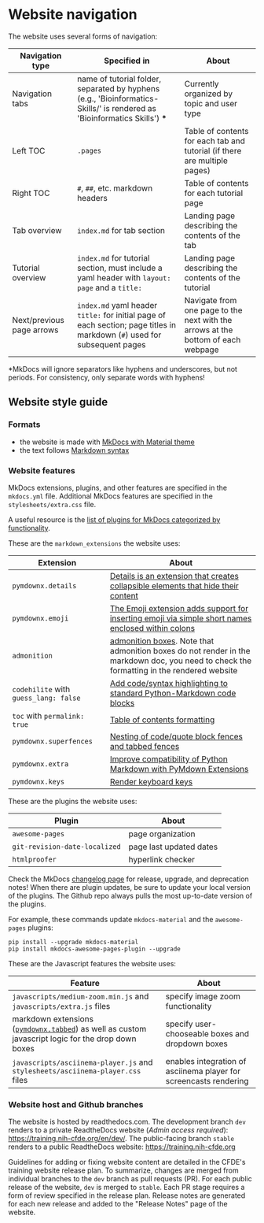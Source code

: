 # Website navigation

The website uses several forms of navigation:

Navigation type | Specified in | About
--- | --- | ---
Navigation tabs | name of tutorial folder, separated by hyphens (e.g., 'Bioinformatics-Skills/' is rendered as 'Bioinformatics Skills') **&ast;** | Currently organized by topic and user type
Left TOC | `.pages` | Table of contents for each tab and tutorial (if there are multiple pages)
Right TOC | `#`, `##`, etc. markdown headers | Table of contents for each tutorial page
Tab overview | `index.md` for tab section | Landing page describing the contents of the tab
Tutorial overview | `index.md` for tutorial section, must include a yaml header with `layout: page` and a `title:` | Landing page describing the contents of the tutorial
Next/previous page arrows | `index.md` yaml header `title:` for initial page of each section; page titles in markdown (`#`) used for subsequent pages | Navigate from one page to the next with the arrows at the bottom of each webpage

&ast;MkDocs will ignore separators like hyphens and underscores, but not periods. For consistency, only separate words with hyphens!

## Website style guide

### Formats
- the website is made with [MkDocs with Material theme](https://squidfunk.github.io/mkdocs-material/)
- the text follows [Markdown syntax](https://www.markdownguide.org/basic-syntax/)

### Website features
MkDocs extensions, plugins, and other features are specified in the `mkdocs.yml` file. Additional MkDocs features are specified in the `stylesheets/extra.css` file.

A useful resource is the [list of plugins for MkDocs categorized by functionality](https://github.com/mkdocs/mkdocs/wiki/MkDocs-Plugins).

These are the `markdown_extensions` the website uses:

Extension | About
--- | ---
`pymdownx.details` | [Details is an extension that creates collapsible elements that hide their content](https://facelessuser.github.io/pymdown-extensions/extensions/details/)
`pymdownx.emoji` | [The Emoji extension adds support for inserting emoji via simple short names enclosed within colons](https://facelessuser.github.io/pymdown-extensions/extensions/emoji/)
`admonition` | [admonition boxes](https://squidfunk.github.io/mkdocs-material/reference/admonitions/#types). Note that admonition boxes do not render in the markdown doc, you need to check the formatting in the rendered website
`codehilite` with `guess_lang: false` | [Add code/syntax highlighting to standard Python-Markdown code blocks](https://python-markdown.github.io/extensions/code_hilite/)
`toc` with `permalink: true` | [Table of contents formatting](https://www.mkdocs.org/user-guide/configuration/#formatting-options)
`pymdownx.superfences` | [Nesting of code/quote block fences and tabbed fences](https://facelessuser.github.io/pymdown-extensions/extensions/superfences/)
`pymdownx.extra` | [Improve compatibility of Python Markdown with PyMdown Extensions](https://facelessuser.github.io/pymdown-extensions/extensions/extra/)
`pymdownx.keys` | [Render keyboard keys](https://facelessuser.github.io/pymdown-extensions/extensions/keys/)

These are the plugins the website uses:

Plugin | About
--- | ---
`awesome-pages` | page organization
`git-revision-date-localized` | page last updated dates
`htmlproofer` | hyperlink checker

Check the MkDocs [changelog page](https://squidfunk.github.io/mkdocs-material/changelog/) for release, upgrade, and deprecation notes! When there are plugin updates, be sure to update your local version of the plugins. The Github repo always pulls the most up-to-date version of the plugins.

For example, these commands update `mkdocs-material` and the `awesome-pages` plugins:
```
pip install --upgrade mkdocs-material
pip install mkdocs-awesome-pages-plugin --upgrade
```

These are the Javascript features the website uses:

Feature | About
--- | ---
`javascripts/medium-zoom.min.js` and `javascripts/extra.js` files | specify image zoom functionality
markdown extensions ([`pymdownx.tabbed`](https://facelessuser.github.io/pymdown-extensions/extensions/tabbed/)) as well as custom javascript logic for the drop down boxes | specify user-chooseable boxes and dropdown boxes
`javascripts/asciinema-player.js` and `stylesheets/asciinema-player.css` files | enables integration of asciinema player for screencasts rendering

### Website host and Github branches
The website is hosted by readthedocs.com. The development branch `dev` renders to a private ReadtheDocs website (*Admin access required*): https://training.nih-cfde.org/en/dev/. The public-facing branch `stable` renders to a public ReadtheDocs website: https://training.nih-cfde.org

Guidelines for adding or fixing website content are detailed in the CFDE's training website release plan. To summarize, changes are merged from individual branches to the `dev` branch as pull requests (PR). For each public release of the website, `dev` is merged to `stable`. Each PR stage requires a form of review specified in the release plan. Release notes are generated for each new release and added to the "Release Notes" page of the website.
